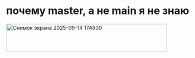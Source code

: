 # почему master, а не main  я не знаю
<img width="435" height="76" alt="Снимок экрана 2025-09-14 174800" src="https://github.com/user-attachments/assets/7ef9971d-dea1-40ce-b39b-3ccd55002268" />

